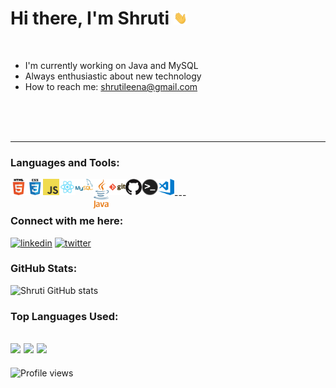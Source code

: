 
# Hi there, I'm Shruti <img src="https://github.com/shrutileena/shrutileena/blob/master/assets/hi.gif" width="22px">

<br>

- I'm currently working on Java and MySQL
- Always enthusiastic about new technology
- How to reach me: shrutileena@gmail.com

<br>

<br />



<br />

---

### Languages and Tools:

<img align="left" alt="HTML5" width="26px" src="https://github.com/shrutileena/shrutileena/blob/master/assets/html.png" />
<img align="left" alt="CSS3" width="26px" src="https://github.com/shrutileena/shrutileena/blob/master/assets/css.png" />
<img align="left" alt="JavaScript" width="26px" src="https://github.com/shrutileena/shrutileena/blob/master/assets/javascript.png" />
<img align="left" alt="React" width="26px" src="https://github.com/shrutileena/shrutileena/blob/master/assets/react.png" />
<img align="left" alt="MySQL" width="28px" src="https://github.com/shrutileena/shrutileena/blob/master/assets/mysql.png" />
<img align="left" alt="Java" width="26px" src="https://github.com/shrutileena/shrutileena/blob/master/assets/java.png" />
<img align="left" alt="Git" width="26px" src="https://github.com/shrutileena/shrutileena/blob/master/assets/git.png" />
<img align="left" alt="GitHub" width="26px" src="https://github.com/shrutileena/shrutileena/blob/master/assets/github.png" />
<img align="left" alt="Terminal" width="26px" src="https://github.com/shrutileena/shrutileena/blob/master/assets/terminal.png" />
<img align="left" alt="Visual Studio Code" width="26px" src="https://github.com/shrutileena/shrutileena/blob/master/assets/visual-studio-code.png" />

<br />
---

### Connect with me here:

<!-- [<img src='https://img.shields.io/badge/GitHub-100000?style=for-the-badge&logo=github&logoColor=white' alt='github' height='40'>](https://github.com/shrutileena)  -->
[<img src='https://img.shields.io/badge/LinkedIn-0077B5?style=for-the-badge&logo=linkedin&logoColor=white' alt='linkedin' height='40'>](https://www.linkedin.com/in/shrutiaga/) [<img src='https://img.shields.io/badge/Twitter-1DA1F2?style=for-the-badge&logo=twitter&logoColor=white' alt='twitter' height='40'>](https://twitter.com/shruaga19)


### GitHub Stats:
![Shruti GitHub stats](https://github-readme-stats.vercel.app/api?username=shrutileena&show_icons=true&include_all_commits=true&theme=material-palenight)

###  Top Languages Used:
![](https://github-profile-summary-cards.vercel.app/api/cards/repos-per-language?username=shrutileena&theme=nord_dark)
![](https://github-profile-summary-cards.vercel.app/api/cards/most-commit-language?username=shrutileena&theme=nord_dark)
![](https://github-readme-stats.vercel.app/api?username=shrutileena&show_icons=true&count_private=true&theme=dark)
---

![Profile views](https://gpvc.arturio.dev/shrutileena)

<!-- ### Can connect with me:

[<img align="left" alt="shrutileena | LinkedIn" width="22px" src="https://cdn.jsdelivr.net/npm/simple-icons@v3/icons/linkedin.svg" />][linkedin]

[linkedin]: https://www.linkedin.com/in/shruti-agarwal-7a024b157/ -->